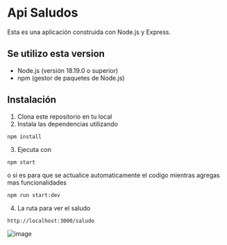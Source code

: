 # Api Saludos

Esta es una aplicación construida con Node.js y Express.

## Se utilizo esta version

- Node.js (versión 18.19.0 o superior)
- npm (gestor de paquetes de Node.js)

## Instalación

1. Clona este repositorio en tu local
2. Instala las dependencias utilizando
```
npm install
```
3. Ejecuta con
```
npm start
```
o si es para que se actualice automaticamente el codigo mientras agregas mas funcionalidades
```
npm run start:dev
```


4. La ruta para ver el saludo 

```
http://localhost:3000/saludo
```
![image](https://github.com/pedroball20/apiSaludoExpress/assets/62299941/c3d165a1-4996-45e4-9e6e-4b2393c330af)
